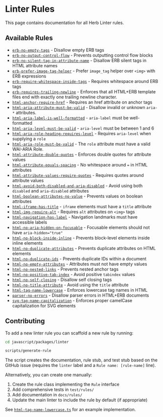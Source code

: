 # Linter Rules

This page contains documentation for all Herb Linter rules.

## Available Rules

- [`erb-no-empty-tags`](./erb-no-empty-tags.md) - Disallow empty ERB tags
- [`erb-no-output-control-flow`](./erb-no-output-control-flow.md) - Prevents outputting control flow blocks
- [`erb-no-silent-tag-in-attribute-name`](./erb-no-silent-tag-in-attribute-name.md) - Disallow ERB silent tags in HTML attribute names
- [`erb-prefer-image-tag-helper`](./erb-prefer-image-tag-helper.md) - Prefer `image_tag` helper over `<img>` with ERB expressions
- [`erb-require-whitespace-inside-tags`](./erb-require-whitespace-inside-tags.md) - Requires whitespace around ERB tags
- [`erb-requires-trailing-newline`](./erb-requires-trailing-newline.md) - Enforces that all HTML+ERB template files end with exactly one trailing newline character.
- [`html-anchor-require-href`](./html-anchor-require-href.md) - Requires an href attribute on anchor tags
- [`html-aria-attribute-must-be-valid`](./html-aria-attribute-must-be-valid.md) - Disallow invalid or unknown `aria-*` attributes.
- [`html-aria-label-is-well-formatted`](./html-aria-label-is-well-formatted.md) - `aria-label` must be well-formatted
- [`html-aria-level-must-be-valid`](./html-aria-level-must-be-valid.md) - `aria-level` must be between 1 and 6
- [`html-aria-role-heading-requires-level`](./html-aria-role-heading-requires-level.md) - Requires `aria-level` when supplying a `role`
- [`html-aria-role-must-be-valid`](./html-aria-role-must-be-valid.md) - The `role` attribute must have a valid WAI-ARIA Role.
- [`html-attribute-double-quotes`](./html-attribute-double-quotes.md) - Enforces double quotes for attribute values
- [`html-attribute-equals-spacing`](./html-attribute-equals-spacing.md) - No whitespace around `=` in HTML attributes
- [`html-attribute-values-require-quotes`](./html-attribute-values-require-quotes.md) - Requires quotes around attribute values
- [`html-avoid-both-disabled-and-aria-disabled`](./html-avoid-both-disabled-and-aria-disabled.md) - Avoid using both `disabled` and `aria-disabled` attributes
- [`html-boolean-attributes-no-value`](./html-boolean-attributes-no-value.md) - Prevents values on boolean attributes
- [`html-iframe-has-title`](./html-iframe-has-title.md) - `iframe` elements must have a `title` attribute
- [`html-img-require-alt`](./html-img-require-alt.md) - Requires `alt` attributes on `<img>` tags
- [`html-navigation-has-label`](./html-navigation-has-label.md) - Navigation landmarks must have accessible labels
- [`html-no-aria-hidden-on-focusable`](./html-no-aria-hidden-on-focusable.md) - Focusable elements should not have `aria-hidden="true"`
- [`html-no-block-inside-inline`](./html-no-block-inside-inline.md) - Prevents block-level elements inside inline elements
- [`html-no-duplicate-attributes`](./html-no-duplicate-attributes.md) - Prevents duplicate attributes on HTML elements
- [`html-no-duplicate-ids`](./html-no-duplicate-ids.md) - Prevents duplicate IDs within a document
- [`html-no-empty-attributes`](./html-no-empty-attributes.md) - Attributes must not have empty values
- [`html-no-nested-links`](./html-no-nested-links.md) - Prevents nested anchor tags
- [`html-no-positive-tab-index`](./html-no-positive-tab-index.md) - Avoid positive `tabindex` values
- [`html-no-self-closing`](./html-no-self-closing.md.md) - Disallow self closing tags
- [`html-no-title-attribute`](./html-no-title-attribute.md) - Avoid using the `title` attribute
- [`html-tag-name-lowercase`](./html-tag-name-lowercase.md) - Enforces lowercase tag names in HTML
- [`parser-no-errors`](./parser-no-errors.md) - Disallow parser errors in HTML+ERB documents
- [`svg-tag-name-capitalization`](./svg-tag-name-capitalization.md) - Enforces proper camelCase capitalization for SVG elements

## Contributing

To add a new linter rule you can scaffold a new rule by running:

```bash
cd javascript/packages/linter

scripts/generate-rule
```

The script creates the documentation, rule stub, and test stub based on the GitHub issue (requires the `linter` label and a `Rule name: [rule-name]` line).

Alternatively, you can create one manually:

1. Create the rule class implementing the `Rule` interface
2. Add comprehensive tests in `test/rules/`
3. Add documentation in `docs/rules/`
4. Update the main linter to include the rule by default (if appropriate)

See [`html-tag-name-lowercase.ts`](https://github.com/marcoroth/herb/blob/main/javascript/packages/linter/src/rules/html-tag-name-lowercase.ts) for an example implementation.
